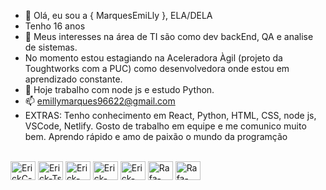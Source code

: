 - 👋 Olá, eu sou a { MarquesEmiLly }, ELA/DELA
- Tenho 16 anos
- 👀 Meus interesses na área de TI são como dev backEnd, QA e analise de sistemas.
- No momento estou estagiando na Aceleradora Àgil (projeto da Toughtworks com a PUC) como desenvolvedora onde estou em aprendizado constante.
- 🌱 Hoje trabalho com node js e estudo Python.
- 📫 emillymarques96622@gmail.com
- EXTRAS:
Tenho conhecimento em React, Python, HTML, CSS, node js, VSCode, Netlify.
Gosto de trabalho em equipe e me comunico muito bem.
Aprendo rápido e amo de paixão o mundo da programção

<div style="display: inline_block"><br>
  <img align="center" alt="ErickC-Js" height="30" width="40" src="https://cdn.jsdelivr.net/gh/devicons/devicon/icons/html5/html5-original.svg" />
  <img align="center" alt="Erick-Ts" height="30" width="40" src="https://cdn.jsdelivr.net/gh/devicons/devicon/icons/css3/css3-original.svg"/>
  <img align="center" alt="Erick-React" height="30" width="40" src="https://cdn.jsdelivr.net/gh/devicons/devicon/icons/javascript/javascript-original.svg" />
  <img align="center" alt="Erick-HTML" height="30" width="40" src="https://cdn.jsdelivr.net/gh/devicons/devicon/icons/react/react-original.svg" />
  <img align="center" alt="Erick-CSS" height="30" width="40" src="https://cdn.jsdelivr.net/gh/devicons/devicon/icons/vscode/vscode-original.svg" />
  <img align="center" alt="Rafa-CSS" height="30" width="40" src="https://cdn.jsdelivr.net/gh/devicons/devicon/icons/codepen/codepen-plain.svg" />
  <img align="center" alt="Rafa-CSS" height="30" width="40" src="https://cdn.jsdelivr.net/gh/devicons/devicon/icons/bash/bash-original.svg" />
</div>
